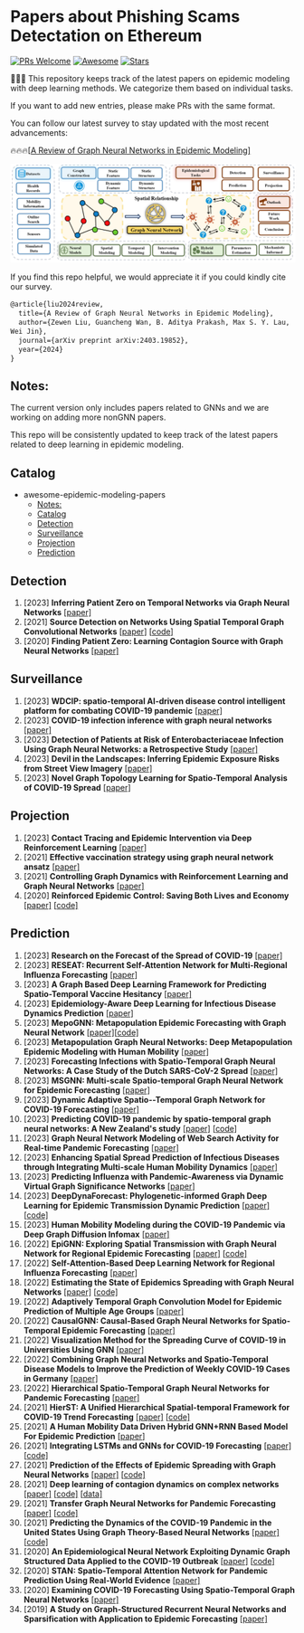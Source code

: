 # Papers about Phishing Scams Detectation on Ethereum



[![PRs Welcome](https://camo.githubusercontent.com/8e3f93062f644cab6233f5c86b2fb68a9d1aac5a91313077d02bb3a60d5c2f42/68747470733a2f2f696d672e736869656c64732e696f2f62616467652f5052732d57656c636f6d652d677265656e)](https://camo.githubusercontent.com/8e3f93062f644cab6233f5c86b2fb68a9d1aac5a91313077d02bb3a60d5c2f42/68747470733a2f2f696d672e736869656c64732e696f2f62616467652f5052732d57656c636f6d652d677265656e) [![Awesome](https://camo.githubusercontent.com/715ee701c8a9a0dbe30aac69ed79f5712a6542f5a482a3940084ce76d494a779/68747470733a2f2f617765736f6d652e72652f62616467652e737667)](https://awesome.re/) [![Stars](https://camo.githubusercontent.com/00e909d4bf93b5aae6f032e7225e9654e5a8c0fe446b1a7b7f403cb1ce8e0be9/68747470733a2f2f696d672e736869656c64732e696f2f6769746875622f73746172732f456d6f72792d4d656c6f64792f617765736f6d652d65706964656d69632d6d6f64656c696e672d7061706572733f636f6c6f723d79656c6c6f77)](https://camo.githubusercontent.com/00e909d4bf93b5aae6f032e7225e9654e5a8c0fe446b1a7b7f403cb1ce8e0be9/68747470733a2f2f696d672e736869656c64732e696f2f6769746875622f73746172732f456d6f72792d4d656c6f64792f617765736f6d652d65706964656d69632d6d6f64656c696e672d7061706572733f636f6c6f723d79656c6c6f77)

📢📢📢 This repository keeps track of the latest papers on epidemic modeling with deep learning methods. We categorize them based on individual tasks.

If you want to add new entries, please make PRs with the same format.

You can follow our latest survey to stay updated with the most recent advancements:

🔥🔥🔥[[A Review of Graph Neural Networks in Epidemic Modeling\]](https://arxiv.org/abs/2403.19852)

[![img](https://github.com/Emory-Melody/awesome-epidemic-modeling-papers/raw/main/figs/episurvey.png)](https://github.com/Emory-Melody/awesome-epidemic-modeling-papers/blob/main/figs/episurvey.png)

If you find this repo helpful, we would appreciate it if you could kindly cite our survey.

```
@article{liu2024review,
  title={A Review of Graph Neural Networks in Epidemic Modeling},
  author={Zewen Liu, Guancheng Wan, B. Aditya Prakash, Max S. Y. Lau, Wei Jin},
  journal={arXiv preprint arXiv:2403.19852},
  year={2024}
}
```



## Notes:



The current version only includes papers related to GNNs and we are working on adding more nonGNN papers.

This repo will be consistently updated to keep track of the latest papers related to deep learning in epidemic modeling.

## Catalog



- awesome-epidemic-modeling-papers
  - [Notes:](https://github.com/Emory-Melody/awesome-epidemic-modeling-papers?tab=readme-ov-file#notes)
  - [Catalog](https://github.com/Emory-Melody/awesome-epidemic-modeling-papers?tab=readme-ov-file#catalog)
  - [Detection](https://github.com/Emory-Melody/awesome-epidemic-modeling-papers?tab=readme-ov-file#detection)
  - [Surveillance](https://github.com/Emory-Melody/awesome-epidemic-modeling-papers?tab=readme-ov-file#surveillance)
  - [Projection](https://github.com/Emory-Melody/awesome-epidemic-modeling-papers?tab=readme-ov-file#projection)
  - [Prediction](https://github.com/Emory-Melody/awesome-epidemic-modeling-papers?tab=readme-ov-file#prediction)

## Detection



1. [2023] **Inferring Patient Zero on Temporal Networks via Graph Neural Networks** [[paper\]](https://ojs.aaai.org/index.php/AAAI/article/view/26152)
2. [2021] **Source Detection on Networks Using Spatial Temporal Graph Convolutional Networks** [[paper\]](https://scholarworks.iupui.edu/server/api/core/bitstreams/3d2e45a4-76b6-40ee-a51f-24348db5cdd2/content) [[code\]](https://github.com/anonymous-anuthor/SD-STGCN)
3. [2020] **Finding Patient Zero: Learning Contagion Source with Graph Neural Networks** [[paper\]](https://arxiv.org/abs/2006.11913)

## Surveillance



1. [2023] **WDCIP: spatio-temporal AI-driven disease control intelligent platform for combating COVID-19 pandemic** [[paper\]](https://www.tandfonline.com/doi/full/10.1080/10095020.2023.2182236)
2. [2023] **COVID-19 infection inference with graph neural networks** [[paper\]](https://www.nature.com/articles/s41598-023-38314-3)
3. [2023] **Detection of Patients at Risk of Enterobacteriaceae Infection Using Graph Neural Networks: a Retrospective Study** [[paper\]](https://www.medrxiv.org/content/10.1101/2023.06.01.23290386v1)
4. [2023] **Devil in the Landscapes: Inferring Epidemic Exposure Risks from Street View Imagery** [[paper\]](https://dl.acm.org/doi/abs/10.1145/3589132.3625596)
5. [2023] **Novel Graph Topology Learning for Spatio-Temporal Analysis of COVID-19 Spread** [[paper\]](https://ieeexplore.ieee.org/abstract/document/10106414)

## Projection



1. [2023] **Contact Tracing and Epidemic Intervention via Deep Reinforcement Learning** [[paper\]](https://dl.acm.org/doi/full/10.1145/3546870)
2. [2021] **Effective vaccination strategy using graph neural network ansatz** [[paper\]](https://arxiv.org/abs/2111.00920)
3. [2021] **Controlling Graph Dynamics with Reinforcement Learning and Graph Neural Networks** [[paper\]](https://proceedings.mlr.press/v139/meirom21a.html)
4. [2020] **Reinforced Epidemic Control: Saving Both Lives and Economy** [[paper\]](https://arxiv.org/abs/2008.01257) [[code\]](https://github.com/anyleopeace/DURLECA)

## Prediction



1. [2023] **Research on the Forecast of the Spread of COVID-19** [[paper\]](https://dl.acm.org/doi/abs/10.1145/3460238.3460246)
2. [2023] **RESEAT: Recurrent Self-Attention Network for Multi-Regional Influenza Forecasting** [[paper\]](https://ieeexplore.ieee.org/abstract/document/10050036)
3. [2023] **A Graph Based Deep Learning Framework for Predicting Spatio-Temporal Vaccine Hesitancy** [[paper\]](https://www.medrxiv.org/content/10.1101/2023.10.24.23297488v1)
4. [2023] **Epidemiology-Aware Deep Learning for Infectious Disease Dynamics Prediction** [[paper\]](https://dl.acm.org/doi/abs/10.1145/3583780.3615139)
5. [2023] **MepoGNN: Metapopulation Epidemic Forecasting with Graph Neural Network** [[paper\]](https://2022.ecmlpkdd.org/wp-content/uploads/2022/09/sub_954.pdf)[[code\]](https://github.com/deepkashiwa20/MepoGNN)
6. [2023] **Metapopulation Graph Neural Networks: Deep Metapopulation Epidemic Modeling with Human Mobility** [[paper\]](https://arxiv.org/abs/2306.14857)
7. [2023] **Forecasting Infections with Spatio-Temporal Graph Neural Networks: A Case Study of the Dutch SARS-CoV-2 Spread** [[paper\]](https://www.frontiersin.org/articles/10.3389/fphy.2023.1277052/full)
8. [2023] **MSGNN: Multi-scale Spatio-temporal Graph Neural Network for Epidemic Forecasting** [[paper\]](https://arxiv.org/abs/2308.15840)
9. [2023] **Dynamic Adaptive Spatio--Temporal Graph Network for COVID-19 Forecasting** [[paper\]](https://ietresearch.onlinelibrary.wiley.com/doi/10.1049/cit2.12238)
10. [2023] **Predicting COVID-19 pandemic by spatio-temporal graph neural networks: A New Zealand's study** [[paper\]](https://arxiv.org/abs/2305.07731) [[code\]](https://github.com/HySonLab/pandemic_tgnn)
11. [2023] **Graph Neural Network Modeling of Web Search Activity for Real-time Pandemic Forecasting** [[paper\]](https://ieeexplore.ieee.org/abstract/document/10337253)
12. [2023] **Enhancing Spatial Spread Prediction of Infectious Diseases through Integrating Multi-scale Human Mobility Dynamics** [[paper\]](https://dl.acm.org/doi/abs/10.1145/3589132.3625586)
13. [2023] **Predicting Influenza with Pandemic-Awareness via Dynamic Virtual Graph Significance Networks** [[paper\]](https://www.sciencedirect.com/science/article/pii/S001048252300272X)
14. [2023] **DeepDynaForecast: Phylogenetic-informed Graph Deep Learning for Epidemic Transmission Dynamic Prediction** [[paper\]](https://www.biorxiv.org/content/10.1101/2023.07.17.549268v1.abstract) [[code\]](https://github.com/lab-smile/DeepDynaForecast.)
15. [2023] **Human Mobility Modeling during the COVID-19 Pandemic via Deep Graph Diffusion Infomax** [[paper\]](https://ojs.aaai.org/index.php/AAAI/article/view/26678)
16. [2022] **EpiGNN: Exploring Spatial Transmission with Graph Neural Network for Regional Epidemic Forecasting** [[paper\]](https://2022.ecmlpkdd.org/wp-content/uploads/2022/09/sub_829.pdf) [[code\]](https://github.com/Xiefeng69/EpiGNN)
17. [2022] **Self-Attention-Based Deep Learning Network for Regional Influenza Forecasting** [[paper\]](https://ieeexplore.ieee.org/abstract/document/9470981)
18. [2022] **Estimating the State of Epidemics Spreading with Graph Neural Networks** [[paper\]](https://link.springer.com/article/10.1007/s11071-021-07160-1) [[code\]](http://github.com/DiLauroF/gnninferenceepid)
19. [2022] **Adaptively Temporal Graph Convolution Model for Epidemic Prediction of Multiple Age Groups** [[paper\]](https://www.sciencedirect.com/science/article/pii/S2667325821001369)
20. [2022] **CausalGNN: Causal-Based Graph Neural Networks for Spatio-Temporal Epidemic Forecasting** [[paper\]](https://ojs.aaai.org/index.php/AAAI/article/view/21479)
21. [2022] **Visualization Method for the Spreading Curve of COVID-19 in Universities Using GNN** [[paper\]](https://ieeexplore.ieee.org/abstract/document/9736549)
22. [2022] **Combining Graph Neural Networks and Spatio-Temporal Disease Models to Improve the Prediction of Weekly COVID-19 Cases in Germany** [[paper\]](https://www.nature.com/articles/s41598-022-07757-5)
23. [2022] **Hierarchical Spatio-Temporal Graph Neural Networks for Pandemic Forecasting** [[paper\]](https://dl.acm.org/doi/pdf/10.1145/3511808.3557350)
24. [2021] **HierST: A Unified Hierarchical Spatial-temporal Framework for COVID-19 Trend Forecasting** [[paper\]](https://dl.acm.org/doi/abs/10.1145/3459637.3481927) [[code\]](https://github.com/dolphin-zs/HierST/tree/main)
25. [2021] **A Human Mobility Data Driven Hybrid GNN+RNN Based Model For Epidemic Prediction** [[paper\]](https://ieeexplore.ieee.org/abstract/document/9671474)
26. [2021] **Integrating LSTMs and GNNs for COVID-19 Forecasting** [[paper\]](https://arxiv.org/abs/2108.10052) [[code\]](https://github.com/jjgarau/GNND)
27. [2021] **Prediction of the Effects of Epidemic Spreading with Graph Neural Networks** [[paper\]](https://link.springer.com/chapter/10.1007/978-3-030-65347-7_35) [[code\]](https://github.com/smeznar/Epidemic-spreading-CN2020)
28. [2021] **Deep learning of contagion dynamics on complex networks** [[paper\]](https://www.nature.com/articles/s41467-021-24732-2) [[code\]](https://github.com/DynamicaLab/code-dynalearn/tree/v1.0) [[data\]](https://github.com/DynamicaLab/data-dynalearn/tree/v1.0)
29. [2021] **Transfer Graph Neural Networks for Pandemic Forecasting** [[paper\]](https://ojs.aaai.org/index.php/AAAI/article/view/16616) [[code\]](https://github.com/geopanag/pandemic_tgnn)
30. [2021] **Predicting the Dynamics of the COVID-19 Pandemic in the United States Using Graph Theory-Based Neural Networks** [[paper\]](https://www.mdpi.com/1660-4601/18/7/3834) [[code\]](https://github.com/RezaDavahli/Graph_neural_networks)
31. [2020] **An Epidemiological Neural Network Exploiting Dynamic Graph Structured Data Applied to the COVID-19 Outbreak** [[paper\]](https://ieeexplore.ieee.org/document/9234698) [[code\]](https://github.com/marcopost-it/epidemiological-gcn)
32. [2020] **STAN: Spatio-Temporal Attention Network for Pandemic Prediction Using Real-World Evidence** [[paper\]](https://arxiv.org/abs/2008.04215)
33. [2020] **Examining COVID-19 Forecasting Using Spatio-Temporal Graph Neural Networks** [[paper\]](https://arxiv.org/abs/2007.03113)
34. [2019] **A Study on Graph-Structured Recurrent Neural Networks and Sparsification with Application to Epidemic Forecasting** [[paper\]](https://arxiv.org/abs/1902.05113)